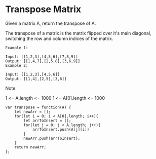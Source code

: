 # Transpose Matrix

Given a matrix A, return the transpose of A.

The transpose of a matrix is the matrix flipped over it's main diagonal, switching the row and column indices of the matrix.


```
Example 1:

Input: [[1,2,3],[4,5,6],[7,8,9]]
Output: [[1,4,7],[2,5,8],[3,6,9]]
Example 2:

Input: [[1,2,3],[4,5,6]]
Output: [[1,4],[2,5],[3,6]]
 ```

Note:
 
1 <= A.length <= 1000
1 <= A[0].length <= 1000

```
var transpose = function(A) {
    let newArr = [];
    for(let i = 0; i < A[0].length; i++){
        let arrToInsert = [];
        for(let j = 0; j < A.length; j++){
            arrToInsert.push(A[j][i])
        }
        newArr.push(arrToInsert);
    }
    return newArr;
};
```

